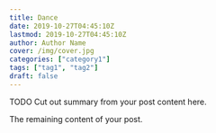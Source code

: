 ```yaml
---
title: Dance
date: 2019-10-27T04:45:10Z
lastmod: 2019-10-27T04:45:10Z
author: Author Name
cover: /img/cover.jpg
categories: ["category1"]
tags: ["tag1", "tag2"]
draft: false
---
```


TODO
Cut out summary from your post content here.

<!--more-->

The remaining content of your post.
